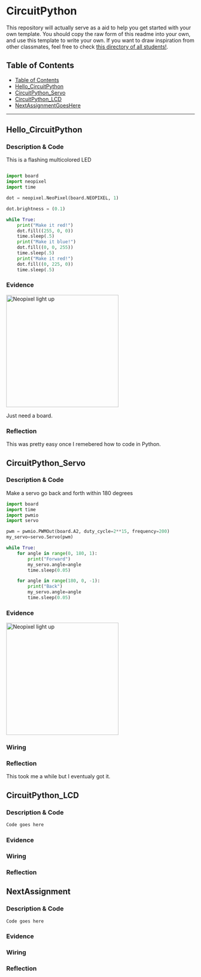 # CircuitPython
This repository will actually serve as a aid to help you get started with your own template.  You should copy the raw form of this readme into your own, and use this template to write your own.  If you want to draw inspiration from other classmates, feel free to check [this directory of all students!](https://github.com/chssigma/Class_Accounts).
## Table of Contents
* [Table of Contents](#TableOfContents)
* [Hello_CircuitPython](#Hello_CircuitPython)
* [CircuitPython_Servo](#CircuitPython_Servo)
* [CircuitPython_LCD](#CircuitPython_LCD)
* [NextAssignmentGoesHere](#NextAssignment)
---

## Hello_CircuitPython

### Description & Code
This is a flashing multicolored LED

```python

import board
import neopixel
import time

dot = neopixel.NeoPixel(board.NEOPIXEL, 1)

dot.brightness = (0.1)

while True:
    print("Make it red!")
    dot.fill((255, 0, 0))
    time.sleep(.5)
    print("Make it blue!")
    dot.fill((0, 0, 255))
    time.sleep(.5)
    print("Make it red!")
    dot.fill((0, 225, 0))
    time.sleep(.5)

```


### Evidence

<img src="https://github.com/Jhouse53/CircuitPython/blob/main/GIF%20and%20Images/IMG_1004.gif?raw=true" alt="Neopixel light up" width="300">

Just need a board.

### Reflection
This was pretty easy once I remebered how to code in Python.




## CircuitPython_Servo

### Description & Code
Make a servo go back and forth within 180 degrees
```python
import board
import time
import pwmio
import servo

pwm = pwmio.PWMOut(board.A2, duty_cycle=2**15, frequency=200)
my_servo=servo.Servo(pwm)

while True:
    for angle in range(0, 180, 1):
        print("Forward")
        my_servo.angle=angle
        time.sleep(0.05)

    for angle in range(180, 0, -1):
        print("Back")
        my_servo.angle=angle
        time.sleep(0.05)

```

### Evidence

<img src="https://github.com/Jhouse53/CircuitPython/blob/main/GIF%20and%20Images/ServoGIF.gif?raw=true" alt="Neopixel light up" width="300">

### Wiring

### Reflection
This took me a while but I eventualy got it.



## CircuitPython_LCD

### Description & Code

```python
Code goes here

```

### Evidence

### Wiring

### Reflection





## NextAssignment

### Description & Code

```python
Code goes here

```

### Evidence

### Wiring

### Reflection
